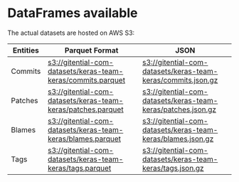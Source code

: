 # DataFrames available

The actual datasets are hosted on AWS S3:

Entities|Parquet Format|JSON
---|---|---
Commits|[s3://gitential-com-datasets/keras-team-keras/commits.parquet](https://s3.amazonaws.com/gitential-com-datasets/keras-team-keras/commits.parquet)|[s3://gitential-com-datasets/keras-team-keras/commits.json.gz](https://s3.amazonaws.com/gitential-com-datasets/keras-team-keras/commits.json.gz)
Patches|[s3://gitential-com-datasets/keras-team-keras/patches.parquet](https://s3.amazonaws.com/gitential-com-datasets/keras-team-keras/patches.parquet)|[s3://gitential-com-datasets/keras-team-keras/patches.json.gz](https://s3.amazonaws.com/gitential-com-datasets/keras-team-keras/patches.json.gz)
Blames|[s3://gitential-com-datasets/keras-team-keras/blames.parquet](https://s3.amazonaws.com/gitential-com-datasets/keras-team-keras/blames.parquet)|[s3://gitential-com-datasets/keras-team-keras/blames.json.gz](https://s3.amazonaws.com/gitential-com-datasets/keras-team-keras/blames.json.gz)
Tags|[s3://gitential-com-datasets/keras-team-keras/tags.parquet](https://s3.amazonaws.com/gitential-com-datasets/keras-team-keras/tags.parquet)|[s3://gitential-com-datasets/keras-team-keras/tags.json.gz](https://s3.amazonaws.com/gitential-com-datasets/keras-team-keras/tags.json.gz)
